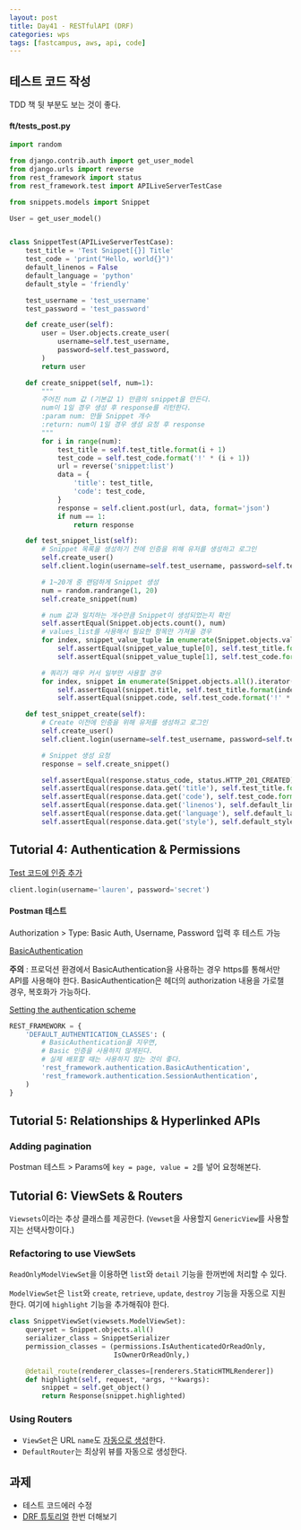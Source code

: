 ```yaml
---
layout: post
title: Day41 - RESTfulAPI (DRF)
categories: wps
tags: [fastcampus, aws, api, code]
---
```


## 테스트 코드 작성

TDD 책 뒷 부분도 보는 것이 좋다.

#### ft/tests_post.py

```python
import random

from django.contrib.auth import get_user_model
from django.urls import reverse
from rest_framework import status
from rest_framework.test import APILiveServerTestCase

from snippets.models import Snippet

User = get_user_model()


class SnippetTest(APILiveServerTestCase):
    test_title = 'Test Snippet[{}] Title'
    test_code = 'print("Hello, world{}")'
    default_linenos = False
    default_language = 'python'
    default_style = 'friendly'

    test_username = 'test_username'
    test_password = 'test_password'

    def create_user(self):
        user = User.objects.create_user(
            username=self.test_username,
            password=self.test_password,
        )
        return user

    def create_snippet(self, num=1):
        """
        주어진 num 값 (기본값 1) 만큼의 snippet을 만든다.
        num이 1일 경우 생성 후 response를 리턴한다.
        :param num: 만들 Snippet 개수
        :return: num이 1일 경우 생성 요청 후 response
        """
        for i in range(num):
            test_title = self.test_title.format(i + 1)
            test_code = self.test_code.format('!' * (i + 1))
            url = reverse('snippet:list')
            data = {
                'title': test_title,
                'code': test_code,
            }
            response = self.client.post(url, data, format='json')
            if num == 1:
                return response

    def test_snippet_list(self):
        # Snippet 목록을 생성하기 전에 인증을 위해 유저를 생성하고 로그인
        self.create_user()
        self.client.login(username=self.test_username, password=self.test_password)

        # 1~20개 중 랜덤하게 Snippet 생성
        num = random.randrange(1, 20)
        self.create_snippet(num)

        # num 값과 일치하는 개수만큼 Snippet이 생성되었는지 확인
        self.assertEqual(Snippet.objects.count(), num)
        # values_list를 사용해서 필요한 항목만 가져올 경우
        for index, snippet_value_tuple in enumerate(Snippet.objects.values_list('title', 'code')):
            self.assertEqual(snippet_value_tuple[0], self.test_title.format(index + 1))
            self.assertEqual(snippet_value_tuple[1], self.test_code.format('!' * (index + 1)))

        # 쿼리가 매우 커서 일부만 사용할 경우
        for index, snippet in enumerate(Snippet.objects.all().iterator()):
            self.assertEqual(snippet.title, self.test_title.format(index + 1))
            self.assertEqual(snippet.code, self.test_code.format('!' * (index + 1)))

    def test_snippet_create(self):
        # Create 이전에 인증을 위해 유저를 생성하고 로그인
        self.create_user()
        self.client.login(username=self.test_username, password=self.test_password)

        # Snippet 생성 요청
        response = self.create_snippet()

        self.assertEqual(response.status_code, status.HTTP_201_CREATED)
        self.assertEqual(response.data.get('title'), self.test_title.format(1))
        self.assertEqual(response.data.get('code'), self.test_code.format('!'))
        self.assertEqual(response.data.get('linenos'), self.default_linenos)
        self.assertEqual(response.data.get('language'), self.default_language)
        self.assertEqual(response.data.get('style'), self.default_style)
```



## Tutorial 4: Authentication & Permissions

[Test 코드에 인증 추가](http://www.django-rest-framework.org/api-guide/testing/#authenticating)

```python
client.login(username='lauren', password='secret')
```



#### Postman 테스트

Authorization > Type: Basic Auth, Username, Password 입력 후 테스트 가능

[BasicAuthentication](http://www.django-rest-framework.org/api-guide/authentication/#basicauthentication)

**주의** : 프로덕션 환경에서 BasicAuthentication을 사용하는 경우 https를 통해서만 API를 사용해야 한다.  BasicAuthentication은 헤더의 authorization 내용을 가로챌 경우, 복호화가 가능하다.

[Setting the authentication scheme](http://www.django-rest-framework.org/api-guide/authentication/#setting-the-authentication-scheme)

```python
REST_FRAMEWORK = {
    'DEFAULT_AUTHENTICATION_CLASSES': (
    	# BasicAuthentication을 지우면,
        # Basic 인증을 사용하지 않게된다.
        # 실제 배포할 때는 사용하지 않는 것이 좋다.
      	'rest_framework.authentication.BasicAuthentication',
        'rest_framework.authentication.SessionAuthentication',
    )
}
```



## Tutorial 5: Relationships & Hyperlinked APIs

### Adding pagination

Postman 테스트 > Params에  `key = page, value = 2`를 넣어 요청해본다.

## Tutorial 6: ViewSets & Routers

`Viewsets`이라는 추상 클래스를 제공한다. (`Vewset`을 사용할지 `GenericView`를 사용할지는 선택사항이다.)

### Refactoring to use ViewSets

`ReadOnlyModelViewSet`을 이용하면 `list`와 `detail` 기능을 한꺼번에 처리할 수 있다.

`ModelViewSet`은 `list`와 `create`, `retrieve`, `update`, `destroy` 기능을 자동으로 지원한다. 여기에 `highlight` 기능을 추가해줘야 한다.

```python
class SnippetViewSet(viewsets.ModelViewSet):
    queryset = Snippet.objects.all()
    serializer_class = SnippetSerializer
    permission_classes = (permissions.IsAuthenticatedOrReadOnly,
                          IsOwnerOrReadOnly,)

    @detail_route(renderer_classes=[renderers.StaticHTMLRenderer])
    def highlight(self, request, *args, **kwargs):
        snippet = self.get_object()
        return Response(snippet.highlighted)

```



### Using Routers

- `ViewSet`은 URL `name`도 [자동으로 생성](http://www.django-rest-framework.org/api-guide/routers/#defaultrouter)한다.
- `DefaultRouter`는 최상위 뷰를 자동으로 생성한다.



## 과제

- 테스트 코드에러 수정
- [DRF 튜토리얼](http://www.django-rest-framework.org/tutorial/quickstart/) 한번 더해보기
